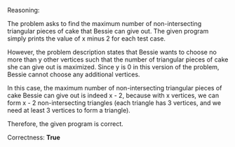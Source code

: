 Reasoning:

The problem asks to find the maximum number of non-intersecting triangular pieces of cake that Bessie can give out. The given program simply prints the value of x minus 2 for each test case. 

However, the problem description states that Bessie wants to choose no more than y other vertices such that the number of triangular pieces of cake she can give out is maximized. Since y is 0 in this version of the problem, Bessie cannot choose any additional vertices. 

In this case, the maximum number of non-intersecting triangular pieces of cake Bessie can give out is indeed x - 2, because with x vertices, we can form x - 2 non-intersecting triangles (each triangle has 3 vertices, and we need at least 3 vertices to form a triangle). 

Therefore, the given program is correct.

Correctness: **True**